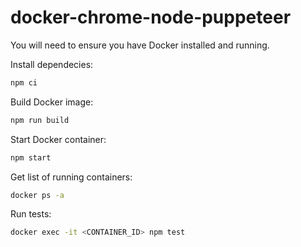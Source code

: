 # docker-chrome-node-puppeteer

You will need to ensure you have Docker installed and running.

Install dependecies:
```sh
npm ci
```

Build Docker image:
```sh
npm run build
```

Start Docker container:
```sh
npm start
```

Get list of running containers:
```sh
docker ps -a
```

Run tests:
```sh
docker exec -it <CONTAINER_ID> npm test
```
